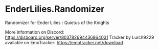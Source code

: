 # EnderLilies.Randomizer
Randomizer for Ender Lilies : Quietus of the Knights

More information on Discord: https://disboard.org/server/803782694436864031
Tracker by Lurch9229 available on EmoTracker: https://emotracker.net/download
